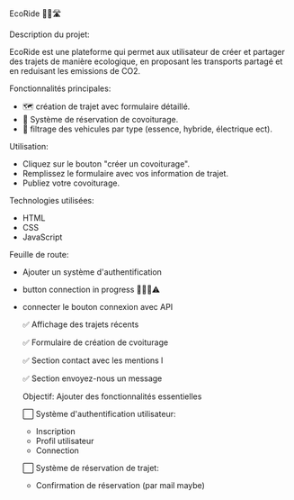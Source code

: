 EcoRide 🌿🚙🛣️


Description du projet:


EcoRide est une plateforme qui permet aux utilisateur de créer et partager des trajets de manière ecologique, en proposant les transports partagé et en reduisant les emissions de CO2.


Fonctionnalités principales:
- 🗺️ création de trajet avec formulaire détaillé.
- 📅 Système de réservation de covoiturage.
- 🚗 filtrage des vehicules par type (essence, hybride, électrique ect).


Utilisation:
- Cliquez sur le bouton "créer un covoiturage".
- Remplissez le formulaire avec vos information de trajet.
- Publiez votre covoiturage.

Technologies utilisées:
- HTML
- CSS
- JavaScript

Feuille de route:
- Ajouter un système d'authentification
- button connection in progress 👩🏽‍💻⚠️
- connecter le bouton connexion avec API
  
   ✅ Affichage des trajets récents
  
   ✅ Formulaire de création de cvoiturage

   ✅ Section contact avec les mentions l

   ✅ Section envoyez-nous un message 

  Objectif: Ajouter des fonctionnalités essentielles
  
  ⬜️ Système d'authentification utilisateur:
  - Inscription
  - Profil utilisateur
  - Connection
 
  ⬜️ Système de réservation de trajet:
  - Confirmation de réservation (par mail maybe)
  
